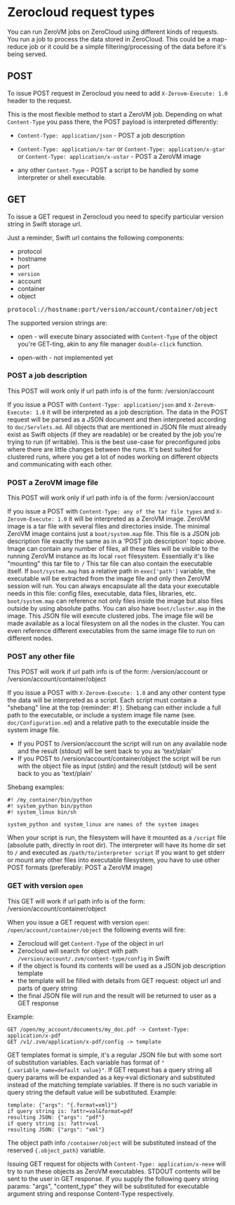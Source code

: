 # Zerocloud request types

You can run ZeroVM jobs on ZeroCloud using different kinds of
requests. You run a job to process the data stored in ZeroCloud. This
could be a map-reduce job or it could be a simple filtering/processing
of the data before it's being served.

## POST

To issue POST request in Zerocloud you need to add `X-Zerovm-Execute: 1.0` header to the request.

This is the most flexible method to start a ZeroVM job. Depending on
what `Content-Type` you pass there, the POST payload is interpreted
differently:

- `Content-Type: application/json` - POST a job description

- `Content-Type: application/x-tar` or `Content-Type: application/x-gtar` or `Content-Type: application/x-ustar` - POST a ZeroVM image

- any other `Content-Type` - POST a script to be handled by some interpreter or shell executable.

## GET

To issue a GET request in Zerocloud you need to specify particular version string in Swift storage url.

Just a reminder, Swift url contains the following components:

- protocol
- hostname
- port
- `version`
- account
- container
- object

<pre>
protocol://hostname:port/version/account/container/object
</pre>

The supported version strings are:

- open - will execute binary associated with `Content-Type` of the object you're GET-ting, akin to any file manager `double-click` function.

- open-with - not implemented yet


### POST a job description

This POST will work only if url path info is of the form: /version/account

If you issue a POST with `Content-Type: application/json` and `X-Zerovm-Execute: 1.0` it will be interpreted as a job description.
The data in the POST request will be parsed as a JSON document and then interpreted according to `doc/Servlets.md`.
All objects that are mentioned in JSON file must already exist as Swift objects (if they are readable)
or be created by the job you're trying to run (if writable).
This is the best use-case for preconfigured jobs where there are little changes between the runs.
It's best suited for clustered runs, where you get a lot of nodes working on different objects and communicating with each other.


### POST a ZeroVM image file

This POST will work only if url path info is of the form: /version/account

If you issue a POST with `Content-Type: any of the tar file types` and `X-Zerovm-Execute: 1.0` it will be interpreted as a ZeroVM image.
ZeroVM image is a tar file with several files and directories inside.
The minimal ZeroVM image contains just a `boot/system.map` file.
This file is a JSON job description file exactly the same as in a 'POST job description' topic above.
Image can contain any number of files, all these files will be visible to the running ZeroVM instance as its local `root` filesystem.
Essentially it's like "mounting" this tar file to `/`
This tar file can also contain the executable itself. If `boot/system.map` has a relative path in `exec['path']` variable,
the executable will be extracted from the image file and only then ZeroVM session will run.
You can always encapsulate all the data your executable needs in this file: config files, executable, data files, libraries, etc.
`boot/system.map` can reference not only files inside the image but also files outside by using absolute paths.
You can also have `boot/cluster.map` in the image. This JSON file will execute clustered jobs.
The image file will be made available as a local filesystem on all the nodes in the cluster.
You can even reference different executables from the same image file to run on different nodes.

### POST any other file

This POST will work if url path info is of the form: /version/account or /version/account/container/object

If you issue a POST with `X-Zerovm-Execute: 1.0` and any other content type the data will be interpreted as a script.
Each script must contain a "shebang" line at the top (reminder: #! ).
Shebang can either include a full path to the executable, or include a system image file name (see. `doc/Configuration.md`)
and a relative path to the executable inside the system image file.

- If you POST to /version/account the script will run on any available node and the result (stdout) will be sent back to you as 'text/plain'
- If you POST to /version/account/container/object the script will be run with the object file as input (stdin) and the result (stdout) will be sent back to you as 'text/plain'

Shebang examples:

    #! /my_container/bin/python
    #! system_python bin/python
    #! system_linux bin/sh

    system_python and system_linux are names of the system images

When your script is run, the filesystem will have it mounted as a `/script` file (absolute path, directly in root dir).
The interpreter will have its home dir set to `/` and executed as `/path/to/interpreter script`
If you want to get stderr or mount any other files into executable filesystem, you have to use other POST formats (preferably: POST a ZeroVM image)

### GET with version `open`

This GET will work if url path info is of the form: /version/account/container/object

When you issue a GET request with version `open`: `/open/account/container/object` the following events will fire:

- Zerocloud will get `Content-Type` of the object in url
- Zerocloud will search for object with path `/version/account/.zvm/content-type/config` in Swift
- if the object is found its contents will be used as a JSON job description template
- the template will be filled with details from GET request: object url and parts of query string
- the final JSON file will run and the result will be returned to user as a GET response

Example:

    GET /open/my_account/documents/my_doc.pdf -> Content-Type: application/x-pdf
    GET /v1/.zvm/application/x-pdf/config -> template


GET templates format is simple, it's a regular JSON file but with some sort of substitution variables.
Each variable has format of `"{.variable_name=default value}"`.
If GET request has a query string all query params will be expanded as a key->val dictionary and substituted instead of the matching template variables.
If there is no such variable in query string the default value will be substituted.
Example:

    template: {"args": "{.format=xml}"}
    if query string is: ?attr=val&format=pdf
    resulting JSON: {"args": "pdf"}
    if query string is: ?attr=val
    resulting JSON: {"args": "xml"}

The object path info `/container/object` will be substituted instead of the reserved `{.object_path}` variable.

Issuing GET request for objects with `Content-Type: application/x-nexe` will try to run these objects as ZeroVM executables.
STDOUT contents will be sent to the user in GET response. If you supply the following query string params: "args", "content_type"
they will be substituted for executable argument string and response Content-Type respectively.
